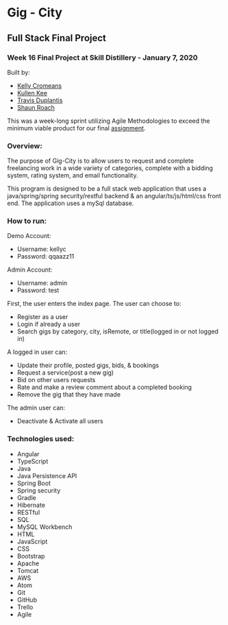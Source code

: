 # Gig - City

## Full Stack Final Project

### Week 16 Final Project at Skill Distillery - January 7, 2020

Built by:
* [Kelly Cromeans](https://github.com/Kvothik)
* [Kullen Kee](https://github.com/VentusSynergy)
* [Travis Duplantis](https://github.com/tduplantis83)
* [Shaun Roach](https://github.com/sroach1028)

This was a week-long sprint utilizing Agile Methodologies to exceed the minimum viable product for our final  [assignment](https://github.com/sroach1028/FinalProject).

### Overview:

The purpose of Gig-City is to allow users to request and complete freelancing work in a wide variety of categories, complete with a bidding system, rating system, and email functionality.

This program is designed to be a full stack web application that uses a java/spring/spring security/restful backend & an angular/ts/js/html/css front end. The application uses a mySql database.

### How to run:

Demo Account:
* Username: kellyc
* Password: qqaazz11

Admin Account:
* Username: admin
* Password: test

First, the user enters the index page. The user can choose to:
* Register as a user
* Login if already a user
* Search gigs by category, city, isRemote, or title(logged in or not logged in)

A logged in user can:
* Update their profile, posted gigs, bids, & bookings
* Request a service(post a new gig)
* Bid on other users requests
* Rate and make a review comment about a completed booking
* Remove the gig that they have made

The admin user can:
* Deactivate & Activate all users

### Technologies used:

* Angular
* TypeScript
* Java
* Java Persistence API
* Spring Boot
* Spring security
* Gradle
* Hibernate
* RESTful
* SQL
* MySQL Workbench
* HTML
* JavaScript
* CSS
* Bootstrap
* Apache
* Tomcat
* AWS
* Atom
* Git
* GitHub
* Trello
* Agile
